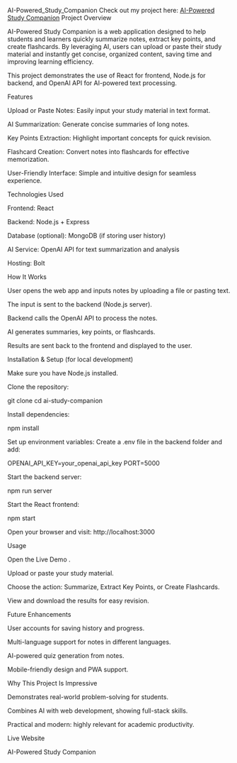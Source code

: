 AI-Powered_Study_Companion
Check out my project here: [AI-Powered Study Companion](https://ai-study-companion-a-5iee.bolt.host/)
Project Overview

AI-Powered Study Companion is a web application designed to help students and learners quickly summarize notes, extract key points, and create flashcards. By leveraging AI, users can upload or paste their study material and instantly get concise, organized content, saving time and improving learning efficiency.

This project demonstrates the use of React for frontend, Node.js for backend, and OpenAI API for AI-powered text processing.

Features

Upload or Paste Notes: Easily input your study material in text format.

AI Summarization: Generate concise summaries of long notes.

Key Points Extraction: Highlight important concepts for quick revision.

Flashcard Creation: Convert notes into flashcards for effective memorization.

User-Friendly Interface: Simple and intuitive design for seamless experience.

Technologies Used

Frontend: React

Backend: Node.js + Express

Database (optional): MongoDB (if storing user history)

AI Service: OpenAI API for text summarization and analysis

Hosting: Bolt

How It Works

User opens the web app and inputs notes by uploading a file or pasting text.

The input is sent to the backend (Node.js server).

Backend calls the OpenAI API to process the notes.

AI generates summaries, key points, or flashcards.

Results are sent back to the frontend and displayed to the user.

Installation & Setup (for local development)

Make sure you have Node.js installed.

Clone the repository:

git clone <your-repo-url>
cd ai-study-companion


Install dependencies:

npm install


Set up environment variables:
Create a .env file in the backend folder and add:

OPENAI_API_KEY=your_openai_api_key
PORT=5000


Start the backend server:

npm run server


Start the React frontend:

npm start


Open your browser and visit: http://localhost:3000

Usage

Open the Live Demo
.

Upload or paste your study material.

Choose the action: Summarize, Extract Key Points, or Create Flashcards.

View and download the results for easy revision.

Future Enhancements

User accounts for saving history and progress.

Multi-language support for notes in different languages.

AI-powered quiz generation from notes.

Mobile-friendly design and PWA support.

Why This Project Is Impressive

Demonstrates real-world problem-solving for students.

Combines AI with web development, showing full-stack skills.

Practical and modern: highly relevant for academic productivity.

Live Website

AI-Powered Study Companion
